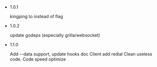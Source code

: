 - 1.0.1

	kingping to instead of flag

- 1.0.2

	update godeps (especially grilla/websocket)

- 1.1.0

    Add --data support, update hooks doc
    Client add redial
    Clean useless code.
    Code speed optimize
